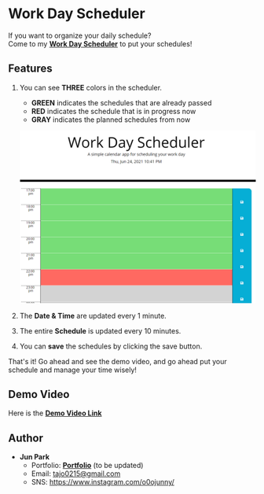 # Work Day Scheduler
If you want to organize your daily schedule?   
Come to my [**Work Day Scheduler**](https://zzangu0215.github.io/BootCamp-Homework5-Work_Day_Scheduler/) to put your schedules!

## Features

1. You can see **THREE** colors in the scheduler.
    - **GREEN** indicates the schedules that are already passed 
    - **RED** indicates the schedule that is in progress now
    - **GRAY** indicates the planned schedules from now

    ![Image Caption](images/three-colors.PNG)

2. The **Date & Time** are updated every 1 minute.
3. The entire **Schedule** is updated every 10 minutes.
4. You can **save** the schedules by clicking the save button.

That's it! Go ahead and see the demo video, and go ahead put your schedule and manage your time wisely!

## Demo Video

Here is the [**Demo Video Link**](https://youtu.be/vBB_upXuqXY)

## Author

- **Jun Park**
    - Portfolio: [**Portfolio**](https://zzangu0215.github.io/portfolio/) (to be updated)
    - Email: tajo0215@gmail.com
    - SNS: https://www.instagram.com/o0ojunny/